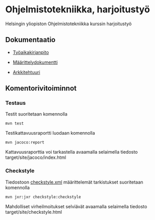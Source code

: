 # Ohjelmistotekniikka, harjoitustyö

Helsingin yliopiston Ohjelmistotekniikka kurssin harjoitustyö

## Dokumentaatio

* [Työaikakirjanpito](https://github.com/Hiipivahalko/ot-hajoitustyo/blob/master/documentation/working_hours.md)

* [Määrittelydokumentti](https://github.com/Hiipivahalko/ot-hajoitustyo/blob/master/documentation/definition.md)

* [Arkkitehtuuri](https://github.com/Hiipivahalko/ot-hajoitustyo/blob/master/documentation/arkkitehtuuri.md)

## Komentorivitoiminnot

### Testaus

Testit suoritetaan komennolla

```
mvn test
```

Testikattavuusraportti luodaan komennolla

```
mvn jacoco:report
```

Kattavuusraporttia voi tarkastella avaamalla selaimella tiedosto target/site/jacoco/index.html

### Checkstyle

Tiedostoon [checkstyle.xml](https://github.com/Hiipivahalko/ot-hajoitustyo/blob/master/FoodStorage/checkstyle.xml) määrittelemät tarkistukset suoritetaan komennolla

```
mvn jxr:jxr checkstyle:checkstyle
```

Mahdolliset virheilmoitukset selviävät avaamalla selaimella tiedosto target/site/checkstyle.html
